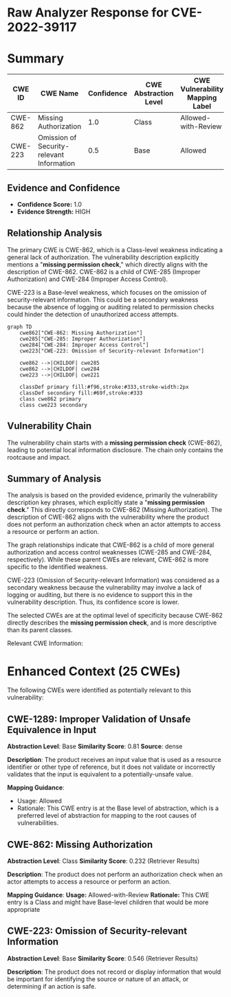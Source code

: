 # Raw Analyzer Response for CVE-2022-39117

# Summary
| CWE ID | CWE Name | Confidence | CWE Abstraction Level | CWE Vulnerability Mapping Label | CWE-Vulnerability Mapping Notes |
|---|---|---|---|---|---|
| CWE-862 | Missing Authorization | 1.0 | Class | Allowed-with-Review | Primary CWE |
| CWE-223 | Omission of Security-relevant Information | 0.5 | Base | Allowed | Secondary Candidate |

## Evidence and Confidence

*   **Confidence Score:** 1.0
*   **Evidence Strength:** HIGH

## Relationship Analysis
The primary CWE is CWE-862, which is a Class-level weakness indicating a general lack of authorization. The vulnerability description explicitly mentions a "**missing permission check**," which directly aligns with the description of CWE-862. CWE-862 is a child of CWE-285 (Improper Authorization) and CWE-284 (Improper Access Control).

CWE-223 is a Base-level weakness, which focuses on the omission of security-relevant information. This could be a secondary weakness because the absence of logging or auditing related to permission checks could hinder the detection of unauthorized access attempts.

```mermaid
graph TD
    cwe862["CWE-862: Missing Authorization"]
    cwe285["CWE-285: Improper Authorization"]
    cwe284["CWE-284: Improper Access Control"]
    cwe223["CWE-223: Omission of Security-relevant Information"]

    cwe862 -->|CHILDOF| cwe285
    cwe862 -->|CHILDOF| cwe284
    cwe223 -->|CHILDOF| cwe221

    classDef primary fill:#f96,stroke:#333,stroke-width:2px
    classDef secondary fill:#69f,stroke:#333
    class cwe862 primary
    class cwe223 secondary
```

## Vulnerability Chain
The vulnerability chain starts with a **missing permission check** (CWE-862), leading to potential local information disclosure. The chain only contains the rootcause and impact.

## Summary of Analysis
The analysis is based on the provided evidence, primarily the vulnerability description key phrases, which explicitly state a "**missing permission check**." This directly corresponds to CWE-862 (Missing Authorization). The description of CWE-862 aligns with the vulnerability where the product does not perform an authorization check when an actor attempts to access a resource or perform an action.

The graph relationships indicate that CWE-862 is a child of more general authorization and access control weaknesses (CWE-285 and CWE-284, respectively). While these parent CWEs are relevant, CWE-862 is more specific to the identified weakness.

CWE-223 (Omission of Security-relevant Information) was considered as a secondary weakness because the vulnerability may involve a lack of logging or auditing, but there is no evidence to support this in the vulnerability description. Thus, its confidence score is lower.

The selected CWEs are at the optimal level of specificity because CWE-862 directly describes the **missing permission check**, and is more descriptive than its parent classes.

Relevant CWE Information:
# Enhanced Context (25 CWEs)
The following CWEs were identified as potentially relevant to this vulnerability:

## CWE-1289: Improper Validation of Unsafe Equivalence in Input
**Abstraction Level**: Base
**Similarity Score**: 0.81
**Source**: dense

**Description**:
The product receives an input value that is used as a resource identifier or other type of reference, but it does not validate or incorrectly validates that the input is equivalent to a potentially-unsafe value.

**Mapping Guidance**:
- Usage: Allowed
- Rationale: This CWE entry is at the Base level of abstraction, which is a preferred level of abstraction for mapping to the root causes of vulnerabilities.

## CWE-862: Missing Authorization
**Abstraction Level**: Class
**Similarity Score**: 0.232 (Retriever Results)

**Description**:
The product does not perform an authorization check when an actor attempts to access a resource or perform an action.

**Mapping Guidance**:
**Usage:** Allowed-with-Review
**Rationale:** This CWE entry is a Class and might have Base-level children that would be more appropriate

## CWE-223: Omission of Security-relevant Information
**Abstraction Level**: Base
**Similarity Score**: 0.546 (Retriever Results)

**Description**:
The product does not record or display information that would be important for identifying the source or nature of an attack, or determining if an action is safe.